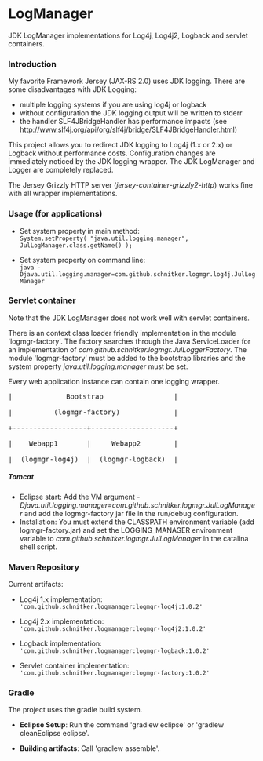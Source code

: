 LogManager
==========

JDK LogManager implementations for Log4j, Log4j2, Logback and servlet containers.

### Introduction

My favorite Framework Jersey (JAX-RS 2.0) uses JDK logging. There are some disadvantages with JDK Logging:

 * multiple logging systems if you are using log4j or logback
 * without configuration the JDK logging output will be written to stderr
 * the handler SLF4JBridgeHandler has performance impacts (see http://www.slf4j.org/api/org/slf4j/bridge/SLF4JBridgeHandler.html)
 
This project allows you to redirect JDK logging to Log4j (1.x or 2.x) or Logback without performance costs.
Configuration changes are immediately noticed by the JDK logging wrapper. The JDK LogManager and Logger are completely replaced.

The Jersey Grizzly HTTP server (_jersey-container-grizzly2-http_) works fine with all wrapper implementations.

### Usage (for applications)

*   Set system property in main method: <br/>
    ``` System.setProperty( "java.util.logging.manager", JulLogManager.class.getName() ); ```

*   Set system property on command line: <br/>
    ``` java -Djava.util.logging.manager=com.github.schnitker.logmgr.log4j.JulLogManager ```

### Servlet container

Note that the JDK LogManager does not work well with servlet containers. 

There is an context class loader friendly implementation in the module 'logmgr-factory'. The factory searches through 
the Java ServiceLoader for an implementation of _com.github.schnitker.logmgr.JulLoggerFactory_. The module 'logmgr-factory'
must be added to the bootstrap libraries and the system property _java.util.logging.manager_ must be set.

Every web application instance can contain one logging wrapper.

<pre>
|             Bootstrap                 | </br>
|          (logmgr-factory)             | </br>
+------------------+--------------------+ </br>
|    Webapp1       |     Webapp2        | </br>
|  (logmgr-log4j)  |  (logmgr-logback)  |
</pre>
  
##### Tomcat
 * Eclipse start: Add the VM argument _-Djava.util.logging.manager=com.github.schnitker.logmgr.JulLogManager_ and add the 
   logmgr-factory jar file in the run/debug configuration.
 * Installation: You must extend the CLASSPATH environment variable (add logmgr-factory.jar) and set the LOGGING_MANAGER environment 
   variable to _com.github.schnitker.logmgr.JulLogManager_ in the catalina shell script.

### Maven Repository

Current artifacts:

*   Log4j 1.x implementation: <br/>
    ``` 'com.github.schnitker.logmanager:logmgr-log4j:1.0.2' ```

*   Log4j 2.x implementation: <br/>
    ``` 'com.github.schnitker.logmanager:logmgr-log4j2:1.0.2' ```

*   Logback implementation: <br/>
    ``` 'com.github.schnitker.logmanager:logmgr-logback:1.0.2' ```

*   Servlet container implementation: <br/>
    ``` 'com.github.schnitker.logmanager:logmgr-factory:1.0.2' ```


### Gradle

The project uses the gradle build system.
 
 * **Eclipse Setup**: Run the command 'gradlew eclipse' or 'gradlew cleanEclipse eclipse'.

 * **Building artifacts**: Call 'gradlew assemble'.

